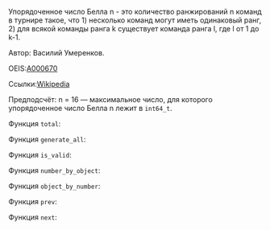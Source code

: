 Упорядоченное число Белла n - это количество ранжирований n команд в турнире такое, что 1) несколько команд могут иметь одинаковый ранг, 2) для всякой команды ранга k существует команда ранга l, где l от 1 до k-1.

Автор: Василий Умеренков.

OEIS:[A000670](https://oeis.org/A000670)

Ссылки:[Wikipedia](https://en.wikipedia.org/wiki/Ordered_Bell_number)

Предподсчёт: n = 16 — максимальное число, для которого упорядоченное число Белла n лежит в `int64_t`.

Функция `total`:

Функция `generate_all`:

Функция `is_valid`:

Функция `number_by_object`:

Функция `object_by_number`:

Функция `prev`:

Функция `next`:
